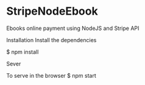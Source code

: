 # StripeNodeEbook
Ebooks online payment using NodeJS and Stripe API

Installation
Install the dependencies

$ npm install

Sever

To serve in the browser
$ npm start
